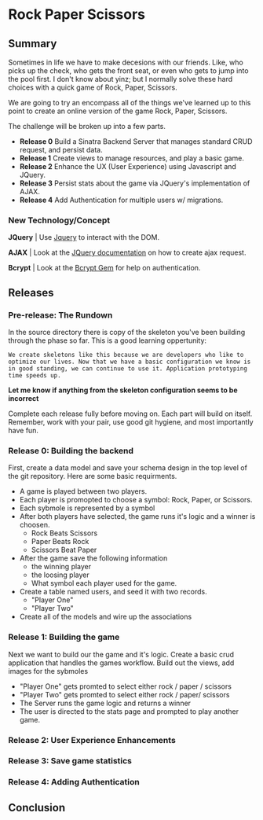 # Rock Paper Scissors

## Summary
Sometimes in life we have to make decesions with our friends. Like, who picks up the check, who gets the front seat, or even who gets to jump into the pool first. I don't know about yinz; but I normally solve these hard choices with a quick game of Rock, Paper, Scissors.

We are going to try an encompass all of the things we've learned up to this point to create an online version of the game Rock, Paper, Scissors. 

The challenge will be broken up into a few parts.

- **Release 0** Build a Sinatra Backend Server that manages standard CRUD request, and persist data.
- **Release 1** Create views to manage resources, and play a basic game.
- **Release 2** Enhance the UX (User Experience) using Javascript and JQuery. 
- **Release 3** Persist stats about the game via JQuery's implementation of AJAX.
- **Release 4** Add Authentication for multiple users w/ migrations.

### New Technology/Concept

**JQuery** | Use [Jquery](http://api.jquery.com) to interact with the DOM. 

**AJAX**   | Look at the [JQuery documentation](http://api.jquery.com/jquery.ajax) on how to create ajax request.

**Bcrypt** | Look at the [Bcrypt Gem](https://github.com/codahale/bcrypt-ruby) for help on authentication.


## Releases 
### Pre-release: The Rundown
In the source directory there is copy of the skeleton you've been building through the phase so far. This is a good learning oppertunity: 
```text
We create skeletons like this because we are developers who like to optimize our lives. Now that we have a basic configuration we know is in good standing, we can continue to use it. Application prototyping time speeds up.
```
**Let me know if anything from the skeleton configuration seems to be incorrect**

Complete each release fully before moving on. Each part will build on itself. Remember, work with your pair, use good git hygiene, and most importantly have fun.


### Release 0: Building the backend
First, create a data model and save your schema design in the top level of the git repository. Here are some basic requirments.

- A game is played between two players.
- Each player is promopted to choose a symbol: Rock, Paper, or Scissors.
- Each sybmole is represented by a symbol
- After both players have selected, the game runs it's logic and a winner is choosen.
   - Rock Beats Scissors
   - Paper Beats Rock
   - Scissors Beat Paper
- After the game save the following information
   - the winning player
   - the loosing player
   - What symbol each player used for the game.
- Create a table named users, and seed it with two records. 
  - "Player One"
  - "Player Two"
- Create all of the models and wire up the associations


### Release 1: Building the game
Next we want to build our the game and it's logic. Create a basic crud application that handles the games workflow.
Build out the views, add images for the sybmoles

- "Player One" gets promted to select either rock / paper / scissors 
- "Player Two" gets promted to select either rock / paper/  scissors
- The Server runs the game logic and returns a winner
- The user is directed to the stats page and prompted to play another game. 

### Release 2: User Experience Enhancements



### Release 3: Save game statistics

### Release 4: Adding Authentication

## Conclusion
